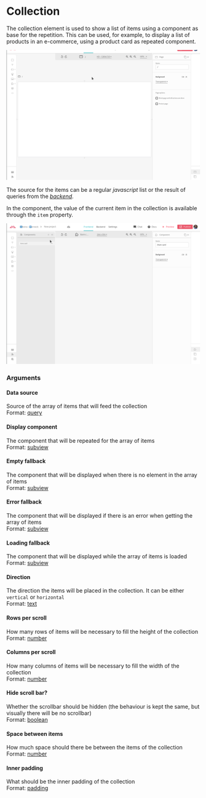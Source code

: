 # Collection

The collection element is used to show a list of items using a component as base for the repetition. This can be used, for example, to display a list of products in an e-commerce, using a product card as repeated component.

![](../../../.gitbook/assets/collection.gif)

The source for the items can be a regular _javascript_ list or the result of queries from the [_backend_](../../back-end/).

In the component, the value of the current item in the collection is available through the `item` property.

![](../../../.gitbook/assets/collectionsubview.gif)

### Arguments

#### Data source

Source of the array of items that will feed the collection  
Format: [query](../arguments/argument-types.md#query)

#### Display component

The component that will be repeated for the array of items  
Format: [subview](../arguments/argument-types.md#subview)

#### Empty fallback

The component that will be displayed when there is no element in the array of items  
Format: [subview](../arguments/argument-types.md#subview)

#### Error fallback

The component that will be displayed if there is an error when getting the array of items  
Format: [subview](../arguments/argument-types.md#subview)

#### Loading fallback

The component that will be displayed while the array of items is loaded  
Format: [subview](../arguments/argument-types.md#subview)

#### Direction

The direction the items will be placed in the collection. It can be either `vertical` or `horizontal`  
Format: [text](../arguments/argument-types.md#text)

#### Rows per scroll

How many rows of items will be necessary to fill the height of the collection  
Format: [number](../arguments/argument-types.md#number)

#### Columns per scroll

How many columns of items will be necessary to fill the width of the collection  
Format: [number](../arguments/argument-types.md#number)

#### Hide scroll bar?

Whether the scrollbar should be hidden \(the behaviour is kept the same, but visually there will be no scrollbar\)  
Format: [boolean](../arguments/argument-types.md#boolean)

#### Space between items

How much space should there be between the items of the collection  
Format: [number](../arguments/argument-types.md#number)

#### Inner padding

What should be the inner padding of the collection  
Format: [padding](../arguments/argument-types.md#padding)

